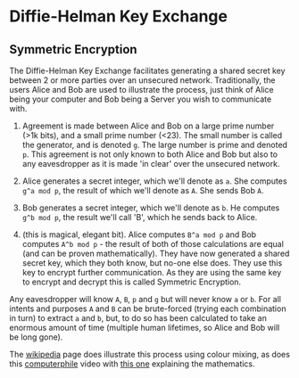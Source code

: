 # Diffie-Helman Key Exchange

## Symmetric Encryption

The Diffie-Helman Key Exchange facilitates generating a shared secret key
between 2 or more parties over an unsecured network.  Traditionally, the users
Alice and Bob are used to illustrate the process, just think of Alice being your
computer and Bob being a Server you wish to communicate with.

1. Agreement is made between Alice and Bob on a large prime number (>1k bits),
   and a small prime number (<23).  The small number is called the generator,
   and is denoted `g`.  The large number is prime and denoted `p`.  This
   agreement is not only known to both Alice and Bob but also to any
   eavesdropper as it is made 'in clear' over the unsecured network.

2. Alice generates a secret integer, which we'll denote as `a`.  She computes
   `g^a mod p`, the result of which we'll denote as `A`.  She sends Bob `A`.

3. Bob generates a secret integer, which we'll denote as `b`.  He computes `g^b
   mod p`, the result we'll call 'B', which he sends back to Alice.

4. (this is magical, elegant bit). Alice computes `B^a mod p` and Bob computes
   `A^b mod p` - the result of both of those calculations are equal (and can be
   proven mathematically).  They have now generated a shared secret key, which
   they both know, but no-one else does.  They use this key to encrypt further
   communication. As they are using the same key to encrypt and decrypt this is
   called Symmetric Encryption.

Any eavesdropper will know `A`, `B`, `p` and `g` but will never know `a` or `b`.
For all intents and purposes `A` and `B` can be brute-forced (trying each
combination in turn) to extract `a` and `b`, but, to do so has been calculated
to take an enormous amount of time (multiple human lifetimes, so Alice and Bob
will be long gone).

The
[wikipedia](https://en.wikipedia.org/wiki/Diffie%E2%80%93Hellman_key_exchange)
page does illustrate this process using colour mixing, as does this
[computerphile](https://www.youtube.com/watch?v=NmM9HA2MQGI) video with [this
one](https://www.youtube.com/watch?v=Yjrfm_oRO0w) explaining the mathematics.
